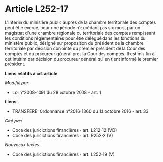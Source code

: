 # Article L252-17

L'intérim du ministère public auprès de la chambre territoriale des comptes peut être exercé, pour une période n'excédant pas
six mois, par un magistrat d'une chambre régionale ou territoriale des comptes remplissant les conditions réglementaires pour
être délégué dans les fonctions du ministère public, désigné sur proposition du président de la chambre territoriale par
décision conjointe du premier président de la Cour des comptes et du procureur général près la Cour des comptes. Il est mis
fin à cet intérim par décision du procureur général qui en tient informé le premier président.

**Liens relatifs à cet article**

_Modifié par_:

  - Loi n°2008-1091 du 28 octobre 2008 - art. 1

**Liens**:

  - TRANSFERE: Ordonnance n°2016-1360 du 13 octobre 2016 - art. 33

_Cité par_:

  - Code des juridictions financières - art. L212-12 (VD)
  - Code des juridictions financières - art. R252-2 (V)

_Nouveaux textes_:

  - Code des juridictions financières - art. L252-19 (V)
